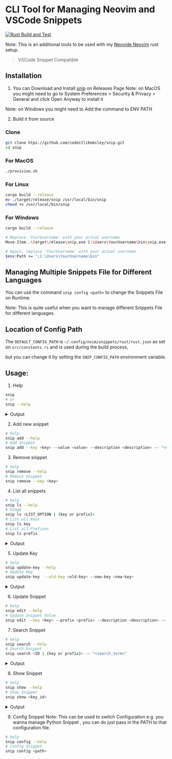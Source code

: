 # CLI Tool for Managing Neovim and VSCode Snippets

[![Rust Build and Test](https://github.com/codeitlikemiley/snip/actions/workflows/test.yml/badge.svg)](https://github.com/codeitlikemiley/snip/actions/workflows/test.yml)

Note: This is an additional tools to be used with my [Neovide Neovim](https://github.com/codeitlikemiley/nvim) rust setup.

> VSCode Snippet Compatible

## Installation

1. You can Download and Install [snip](https://github.com/codeitlikemiley/snip/releases) on Releases Page
Note: on MacOS you might need to go to System Preferences > Security & Privacy > General and click Open Anyway to install it

Note: on Windows you might need to Add the command to ENV PATH

2. Build it from source
### Clone
```sh
git clone htps://github.com/codeitlikemiley/snip.git
cd snip
```

### For MacOS
```sh
./provision.sh
```

### For Linux
```sh
cargo build --release
mv ./target/release/snip /usr/local/bin/snip
chmod +x /usr/local/bin/snip
```

### For Windows
```sh
cargo build --release

# Replace 'YourUsername' with your actual username
Move-Item .\target\release\snip.exe C:\Users\YourUsername\bin\snip.exe

# Again, replace 'YourUsername' with your actual username
$env:Path += ";C:\Users\YourUsername\bin"
```

## Managing Multiple Snippets File for Different Languages

You can use the command `snip config <path>` to change the Snippets File on Runtime. 

Note: This is quite useful when you want to manage different Snippets File for different languages.

## Location of  Config Path

The `DEFAULT_CONFIG_PATH` is `~/.config/nvim/snippets/rust/rust.json` as set on `src/constants.rs`  and is used during the build process,

but you can change it by setting the `SNIP_CONFIG_PATH` environment variable.

## Usage:
1. Help

```sh
snip
# or
snip --help
```

<details>
<summary>Output</summary>

```sh
snip
/Users/uriah/.config/nvim/snippets/rust/rust.json
A CLI tool for managing Neovim LuaSnip Rust snippets

Usage: snip <COMMAND>

Commands:
  add         Adds entry to Snippet Collection file
  rm          Removes entry from Snippet Collection file
  edit        Edits entry in Snippet Collection file
  ls          Lists all entries in Snippet Collection file
  show        Gets entry from Snippet Collection file
  search      Searches for entries in Snippet Collection file
  config      Configures the Snippet Collection file
  update-key
  help        Print this message or the help of the given subcommand(s)

Options:
  -h, --help     Print help
  -V, --version  Print version
```
</details>

2.  Add new snippet
```sh
# help
snip add --help
# Add Snippet
snip add --key <key> --value <value> --description <description> -- "<snippet>"
```

3. Remove snippet

```sh
# help
snip remove --help
# Remove Snippet
snip remove --key <key>
```

4. List all snippets

```sh
# help
snip ls --help
# Usage
snip ls <LIST_OPTION | (key or prefix)>
# List all Keys
snip ls key
# List all Prefixes
snip ls prefix
```

<details>
<summary>Output</summary>

```sh
snip ls key
/Users/uriah/.config/nvim/snippets/rust/rust.json
[src/main.rs:468] list_option = Key
impl_iterator
serialize_to_json_string
impl_add_trait
impl_vec_iterator
unwrap_or_else
impl_deref
impl_debug_single_field
deserialize_json_string
impl_display_single_field
import_serde_traits
impl_clone_single_field
```
</details>

5.  Update Key

```sh
# help
snip update-key --help
# Update Key
snip update-key  --old-key <old-key> --new-key <new-key>
```

<details>
<summary>Output</summary>

```sh
snip update-key --old-key "Fuzz match String" --new-key "fuzzy-match-string"
/Users/uriah/.config/nvim/snippets/rust/rust.json
[src/main.rs:499] &old_key = "Fuzz match String"
[src/main.rs:499] &new_key = "fuzzy-match-string"
```

</details>

6. Update Snippet

```sh
# help
snip edit --help
# Update Snippet Value
snip edit --key <key> --prefix <prefix> --description <description> -- "<snippet>"
```

7. Search Snippet

```sh
# help
snip search --help
# Search Snippet
snip search <ID | (key or prefix)> -- "<search_term>"
```

<details>
<summary>Output</summary>

```sh
snip search key -- impl
/Users/uriah/.config/nvim/snippets/rust/rust.json
[src/main.rs:490] id = Some(
    Key,
)
[src/main.rs:490] &name = "impl"
impl_deref

impl_clone_single_field

impl_iter_range

impl_partialeq_single_field
```
</details>


8. Show Snippet

```sh
# help
snip show --help
# Show Snippet
snip show <key_id>
```

<details>
<summary>Output</summary>

```sh
snip show impl_deref
/Users/uriah/.config/nvim/snippets/rust/rust.json
[src/main.rs:484] &key = "impl_deref"
+-------------+-------------------------------------------------------------+
| Key         | impl_deref                                                  |
+-------------+-------------------------------------------------------------+
| Prefix      | impl_deref                                                  |
+-------------+-------------------------------------------------------------+
| Description | Impl Deref and DerefMut traits for a custom type            |
+-------------+-------------------------------------------------------------+
| Body        | use std::ops::{Deref, DerefMut};                            |
|             |                                                             |
|             | impl<${1:T}> Deref for ${2:YourConcreteStruct}<${1:T}> {    |
|             |     type Target = ${1:T};                                   |
|             |     fn deref(&self) -> &Self::Target {                      |
|             |         &self.${3:your_field}                               |
|             |     }                                                       |
|             | }                                                           |
|             |                                                             |
|             | impl<${1:T}> DerefMut for ${2:YourConcreteStruct}<${1:T}> { |
|             |     fn deref_mut(&mut self) -> &mut Self::Target {          |
|             |         &mut self.${3:your_field}                           |
|             |     }                                                       |
|             | }                                                           |
+-------------+-------------------------------------------------------------+
````
</details>

9. Config Snippet
Note: This can be used to switch Configuration e.g. you wanna manage Python Snippet , you can do just pass in the PATH to that configuration file.

```sh
# help
snip config --help
# Config Snippet
snip config <path>
```


